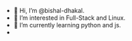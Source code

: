 - 👋 Hi, I’m @bishal-dhakal.
- 👀 I’m interested in Full-Stack and Linux.
- 🌱 I’m currently learning python and js.
-
<!---
bishal-dhakal/bishal-dhakal is a ✨ special ✨ repository because its `README.md` (this file) appears on your GitHub profile.
You can click the Preview link to take a look at your changes.
--->

